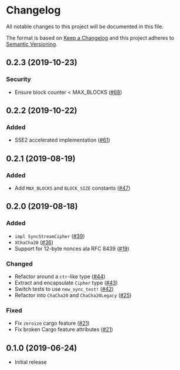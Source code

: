 # Changelog

All notable changes to this project will be documented in this file.

The format is based on [Keep a Changelog](https://keepachangelog.com/en/1.0.0/)
and this project adheres to [Semantic Versioning](https://semver.org/spec/v2.0.0.html).

## 0.2.3 (2019-10-23)
### Security
- Ensure block counter < MAX_BLOCKS ([#68])

[#68]: https://github.com/RustCrypto/stream-ciphers/pull/68

## 0.2.2 (2019-10-22)
### Added
- SSE2 accelerated implementation ([#61])

[#61]: https://github.com/RustCrypto/stream-ciphers/pull/61

## 0.2.1 (2019-08-19)
### Added
- Add `MAX_BLOCKS` and `BLOCK_SIZE` constants ([#47])

[#47]: https://github.com/RustCrypto/stream-ciphers/pull/47

## 0.2.0 (2019-08-18)
### Added
- `impl SyncStreamCipher` ([#39])
- `XChaCha20` ([#36])
- Support for 12-byte nonces ala RFC 8439 ([#19])

### Changed
- Refactor around a `ctr`-like type ([#44])
- Extract and encapsulate `Cipher` type ([#43])
- Switch tests to use `new_sync_test!` ([#42])
- Refactor into `ChaCha20` and `ChaCha20Legacy` ([#25])

### Fixed
- Fix `zeroize` cargo feature ([#21])
- Fix broken Cargo feature attributes ([#21])

[#44]: https://github.com/RustCrypto/stream-ciphers/pull/44
[#43]: https://github.com/RustCrypto/stream-ciphers/pull/43
[#42]: https://github.com/RustCrypto/stream-ciphers/pull/42
[#39]: https://github.com/RustCrypto/stream-ciphers/pull/39
[#36]: https://github.com/RustCrypto/stream-ciphers/pull/36
[#25]: https://github.com/RustCrypto/stream-ciphers/pull/25
[#21]: https://github.com/RustCrypto/stream-ciphers/pull/21
[#19]: https://github.com/RustCrypto/stream-ciphers/pull/19

## 0.1.0 (2019-06-24)

- Initial release
